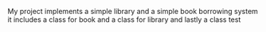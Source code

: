 My project implements a simple library and a simple book borrowing system 
it includes a class for book and a class for library and lastly a class test
